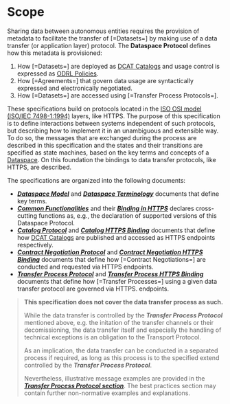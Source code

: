 # Scope

Sharing data between autonomous entities requires the provision of metadata to facilitate the transfer of [=Datasets=] by making use of a data transfer (or application layer) protocol.
The __Dataspace Protocol__ defines how this metadata is provisioned:

1. How [=Datasets=] are deployed as [DCAT Catalogs](https://www.w3.org/TR/vocab-dcat-3/#Class:Catalog) and usage control is expressed as [ODRL Policies](https://www.w3.org/TR/odrl-model/).
2. How [=Agreements=] that govern data usage are syntactically expressed and electronically negotiated.
3. How [=Datasets=] are accessed using [=Transfer Process Protocols=].

These specifications build on protocols located in the [ISO OSI model (ISO/IEC 7498-1:1994)](https://www.iso.org/standard/20269.html) layers, like HTTPS.
The purpose of this specification is to define interactions between systems independent of such protocols, but describing how to implement it in an unambiguous and extensible way.
To do so, the messages that are exchanged during the process are described in this specification and the states and their transitions are specified as state machines, based on the key terms and concepts of a [Dataspace](../model/terminology.md#dataspace).
On this foundation the bindings to data transfer protocols, like HTTPS, are described.

The specifications are organized into the following documents:

* [__*Dataspace Model*__](#dataspace-information-model) and [__*Dataspace Terminology*__](#terminology) documents that define key terms.
* [__*Common Functionalities*__](#general-common-protocol-requirements) and their [__*Binding in HTTPS*__](#general-common-protocol-requirement-bindings) declares cross-cutting functions as, e.g., the declaration of supported versions of this Dataspace Protocol.
* [__*Catalog Protocol*__](#catalog-protocol) and [__*Catalog HTTPS Binding*__](#catalog-https-binding) documents that define how [DCAT Catalogs](https://www.w3.org/TR/vocab-dcat-3/#Class:Catalog) are published and accessed as HTTPS endpoints respectively.
* [__*Contract Negotiation Protocol*__](#contract-negotiation-protocol) and [__*Contract Negotiation HTTPS Binding*__](#contract-negotiation-https-binding) documents that define how [=Contract Negotiations=] are conducted and requested via HTTPS endpoints.
* [__*Transfer Process Protocol*__](#transfer-process-protocol) and [__*Transfer Process HTTPS Binding*__](#transfer-process-https-binding) documents that define how [=Transfer Processes=] using a given data transfer protocol are governed via HTTPS.
  endpoints.

> **This specification does not cover the data transfer process as such.**
>
> While the data transfer is controlled by the __*Transfer Process Protocol*__ mentioned above, e.g. the initation of the transfer channels or their decomissioning, the data transfer itself and especially the handling of technical exceptions is an obligation to the Transport Protocol.
>
> As an implication, the data transfer can be conducted in a separated process if required, as long as this process is to the specified extend controlled by the __*Transfer Process Protocol*__.
>
> Nevertheless, illustrative message examples are provided in the [__*Transfer Process Protocol section*__](#message-types-1). The best practices section may contain further non-normative examples and explanations.
